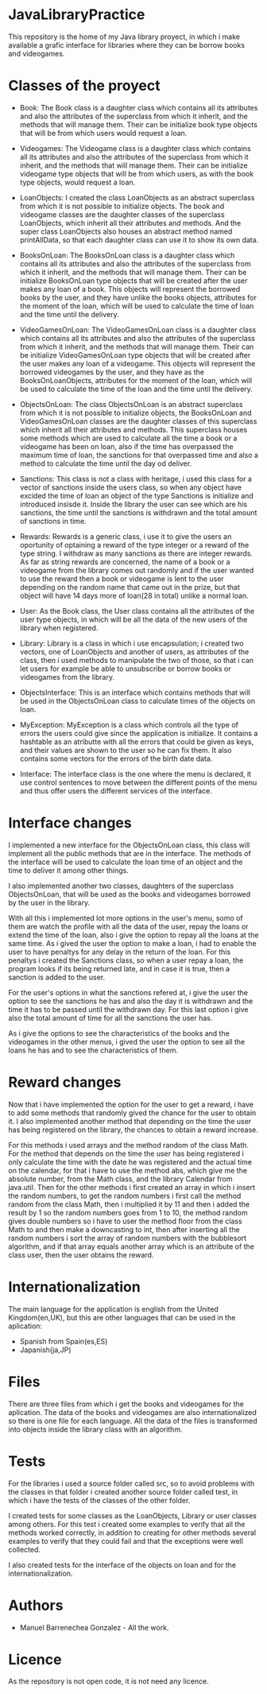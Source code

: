 # JavaLibraryPractice
This repository is the home of my Java library proyect, in which i make available a grafic interface for libraries where they can be borrow books and videogames.

# Classes of the proyect
- Book: The Book class is a daughter class which contains all its attributes and also the attributes of the superclass from which it inherit, and the methods that will manage them. Their can be initialize book type objects that will be from which users would request a loan.

- Videogames: The Videogame class is a daughter class which contains all its attributes and also the attributes of the superclass from which it inherit, and the methods that will manage them. Their can be initialize videogame type objects that will be from which users, as with the book type objects, would request a loan.

- LoanObjects: I created the class LoanObjects as an abstract superclass from which it is not possible to initialize objects. The book and videogame classes are the daughter classes of the superclass LoanObjects, which inherit all their attributes and methods. And the super class LoanObjects also houses an abstract method named printAllData, so that each daughter class can use it to show its own data.

- BooksOnLoan: The BooksOnLoan class is a daughter class which contains all its attributes and also the attributes of the superclass from which it inherit, and the methods that will manage them. Their can be initialize BooksOnLoan type objects that will be created after the user makes any loan of a book. This objects will represent the borrowed books by the user, and they have unlike the books objects, attributes for the moment of the loan, which will be used to calculate the time of loan and the time until the delivery.

- VideoGamesOnLoan: The VideoGamesOnLoan class is a daughter class which contains all its attributes and also the attributes of the superclass from which it inherit, and the methods that will manage them. Their can be initialize VideoGamesOnLoan type objects that will be created after the user makes any loan of a videogame. This objects will represent the borrowed videogames by the user, and they have as the BooksOnLoanObjects, attributes for the moment of the loan, which will be used to calculate the time of the loan and the time until the delivery.

- ObjectsOnLoan: The class ObjectsOnLoan is an abstract superclass from which it is not possible to initialize objects, the BooksOnLoan and VideoGamesOnLoan classes are the daughter classes of this superclass which inherit all their attributes and methods. This superclass houses some methods which are used to calculate all the time a book or a videogame has been on loan, also if the time has overpassed the maximum time of loan, the sanctions for that overpassed time and also a method to calculate the time until the day od deliver.

- Sanctions: This class is not a class with heritage, i used this class for a vector of sanctions inside the users class, so when any object have excided the time of loan an object of the type Sanctions is initialize and introduced insisde it. Inside the library the user can see which are his sanctions, the time until the sanctions is withdrawn and the total amount of sanctions in time.

- Rewards: Rewards is a generic class, i use it to give the users an oportunity of optaining a reward of the type integer or a reward of the type string. I withdraw as many sanctions as there are integer rewards. As far as string rewards are concerned, the name of a book or a videogame from the library comes out randomly and if the user wanted to use the reward 
then a book or videogame is lent to the user depending on the random name that came out in the prize, but that object will have 14 days more of loan(28 in total) unlike a normal loan.

- User: As the Book class, the User class contains all the attributes of the user type objects, in which will be all the data of the new users of the library when registered.

- Library: Library is a class in which i use encapsulation; i created two vectors, one of LoanObjects and another of users, as attributes of the class, then i used methods to manipulate the two of those, so that i can let users for example be able to unsubscribe or borrow books or videogames from the library.

- ObjectsInterface: This is an interface which contains methods that will be used in the ObjectsOnLoan class to calculate times of the objects on loan.

- MyException: MyException is a class which controls all the type of errors the users could give since the application is initialize. It contains a hashtable as an atributte with all the errors that could be given as keys, and their values are shown to the user so he can fix them. It also contains some vectors for the errors of the birth date data.

- Interface: The interface class is the one where the menu is declared, it use control sentences to move between the different points of the menu and thus offer users the different services of the interface.

# Interface changes
I implemented a new interface for the ObjectsOnLoan class, this class will implement all the public methods that are in the interface. The methods of the interface will be used to calculate the loan time of an object and the time to deliver it among other things.

I also implemented another two classes, daughters of the superclass ObjectsOnLoan, that will be used as the books and videogames borrowed by the user in the library.

With all this i implemented lot more options in the user's menu, somo of them are watch the profile with all the data of the user, repay the loans or extend the time of the loan, also i give the option to repay all the loans at the same time.
As i gived the user the option to make a loan, i had to enable the user to have penaltys for any delay in the return of the loan. For this penaltys i created the Sanctions class, so when a user repay a loan, the program looks if its being returned late, and in case it is true, then a sanction is added to the user.

For the user's options in what the sanctions refered at, i give the user the option to see the sanctions he has and also the day it is withdrawn and the time it has to be passed until the withdrawn day. For this last option i give also the total amount of time for all the sanctions the user has.

As i give the options to see the characteristics of the books and the videogames in the other menus, i gived the user the option to see all the loans he has and to see the characteristics of them.

# Reward changes
Now that i have implemented the option for the user to get a reward, i have to add some methods that randomly gived the chance for the user to obtain it. I also implemented another method that depending on the time the user has being registered on the library, the chances to obtain a reward increase.

For this methods i used arrays and the method random of the class Math. For the method that depends on the time the user has being registered i only calculate the time with the date he was registered and the actual time on the calendar, for that i have to use the method abs, which give me the absolute number, from the Math class, and the library Calendar from java.util.
Then for the other methods i first created an array in which i insert the random numbers, to get the random numbers i first call the method random from the class Math, then i multiplied it by 11 and then i added the result by 1 so the random numbers goes from 1 to 10, the method random gives double numbers so i have to user the method floor from the class Math to and then make a downcasting to int, then after inserting all the random numbers i sort the array of random numbers with the bubblesort algorithm, and if that array equals another array which is an attribute of the class user, then the user obtains the reward.

# Internationalization
The main language for the application is english from the United Kingdom(en,UK), but this are other languages that can be used in the aplication:
- Spanish from Spain(es,ES)
- Japanish(ja,JP)

# Files
There are three files from which i get the books and videogames for the aplication. The data of the books and videogames are also internationalized so there is one file for each language. All the data of the files is transformed into objects inside the library class with an algorithm.

# Tests
For the libraries i used a source folder called src, so to avoid problems with the classes in that folder i created another source folder called test, in which i have the tests of the classes of the other folder.

I created tests for some classes as the LoanObjects, Library or user classes among others. For this test i created some examples to verify that all the methods worked correctly, in addition to creating for other methods several examples to verify that they could fail and that the exceptions were well collected.

I also created tests for the interface of the objects on loan and for the internationalization.

# Authors
- Manuel Barrenechea Gonzalez - All the work.

# Licence
As the repository is not open code, it is not need any licence.
